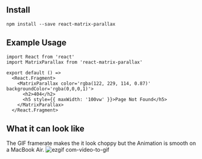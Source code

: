 ## Install
`npm install --save react-matrix-parallax`

## Example Usage
```React
import React from 'react'
import MatrixParallax from 'react-matrix-parallax'

export default () =>
  <React.Fragment>
    <MatrixParallax color='rgba(122, 229, 114, 0.87)' backgroundColor='rgba(0,0,0,1)'>
      <h2>404</h2>
      <h5 style={{ maxWidth: '100vw' }}>Page Not Found</h5>
    </MatrixParallax>
  </React.Fragment>
```

## What it can look like
The GIF framerate makes the it look choppy but the Animation is smooth on a MacBook Air.
![ezgif com-video-to-gif](https://user-images.githubusercontent.com/17692058/60544032-7bc93480-9cdd-11e9-9fd8-c88086218402.gif)
